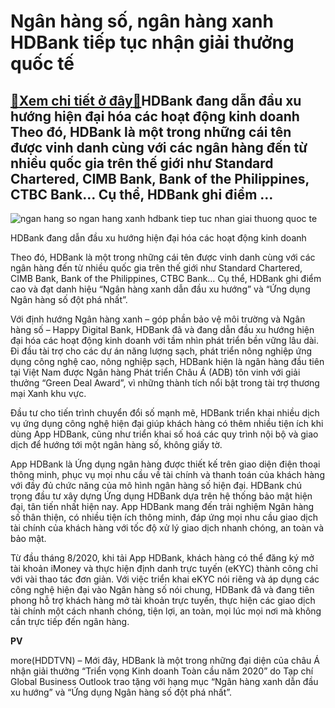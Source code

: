 Ngân hàng số, ngân hàng xanh HDBank tiếp tục nhận giải thưởng quốc tế
=====================================================================

[:gift:Xem chi tiết ở đây:gift:](https://hddtvn.com/ngan-hang-so-ngan-hang-xanh-hdbank-tiep-tuc-nhan-giai-thuong-quoc-te/)HDBank đang dẫn đầu xu hướng hiện đại hóa các hoạt động kinh doanh Theo đó, HDBank là một trong những cái tên được vinh danh cùng với các ngân hàng đến từ nhiều quốc gia trên thế giới như Standard Chartered, CIMB Bank, Bank of the Philippines, CTBC Bank… Cụ thể, HDBank ghi điểm …
----------------------------------------------------------------------------------------------------------------------------------------------------------------------------------------------------------------------------------------------------------------------------------------





![ngan hang so ngan hang xanh hdbank tiep tuc nhan giai thuong quoc te](https://hddtvn.com/wp-content/uploads/2021/01/3516_Global_Business_Outlook_-_VN.jpg "Ngân hàng số, ngân hàng xanh HDBank tiếp tục nhận giải thưởng quốc tế")


HDBank đang dẫn đầu xu hướng hiện đại hóa các hoạt động kinh doanh



Theo đó, HDBank là một trong những cái tên được vinh danh cùng với các ngân hàng đến từ nhiều quốc gia trên thế giới như Standard Chartered, CIMB Bank, Bank of the Philippines, CTBC Bank… Cụ thể, HDBank ghi điểm cao và đạt danh hiệu “Ngân hàng xanh dẫn đầu xu hướng” và “Ứng dụng Ngân hàng số đột phá nhất”.


Với định hướng Ngân hàng xanh – góp phần bảo vệ môi trường và Ngân hàng số – Happy Digital Bank, HDBank đã và đang dẫn đầu xu hướng hiện đại hóa các hoạt động kinh doanh với tầm nhìn phát triển bền vững lâu dài. Đi đầu tài trợ cho các dự án năng lượng sạch, phát triển nông nghiệp ứng dụng công nghệ cao, nông nghiệp sạch, HDBank hiện là ngân hàng đầu tiên tại Việt Nam được Ngân hàng Phát triển Châu Á (ADB) tôn vinh với giải thưởng “Green Deal Award”, vì những thành tích nổi bật trong tài trợ thương mại Xanh khu vực.


Đầu tư cho tiến trình chuyển đổi số mạnh mẽ, HDBank triển khai nhiều dịch vụ ứng dụng công nghệ hiện đại giúp khách hàng có thêm nhiều tiện ích khi dùng App HDBank, cũng như triển khai số hoá các quy trình nội bộ và giao dịch để hướng tới một ngân hàng số, không giấy tờ.


App HDBank là Ứng dụng ngân hàng được thiết kế trên giao diện điện thoại thông minh, phục vụ mọi nhu cầu về tài chính và thanh toán của khách hàng với đầy đủ chức năng của mô hình ngân hàng số hiện đại. HDBank chú trọng đầu tư xây dựng Ứng dụng HDBank dựa trên hệ thống bảo mật hiện đại, tân tiến nhất hiện nay. App HDBank mang đến trải nghiệm Ngân hàng số thân thiện, có nhiều tiện ích thông minh, đáp ứng mọi nhu cầu giao dịch tài chính của khách hàng với tốc độ xử lý giao dịch nhanh chóng, an toàn và bảo mật.


Từ đầu tháng 8/2020, khi tải App HDBank, khách hàng có thể đăng ký mở tài khoản iMoney và thực hiện định danh trực tuyến (eKYC) thành công chỉ với vài thao tác đơn giản. Với việc triển khai eKYC nói riêng và áp dụng các công nghệ hiện đại vào Ngân hàng số nói chung, HDBank đã và đang tiên phong hỗ trợ khách hàng mở tài khoản trực tuyến, thực hiện các giao dịch tài chính một cách nhanh chóng, tiện lợi, an toàn, mọi lúc mọi nơi mà không cần trực tiếp đến ngân hàng.




**PV**



more(HDDTVN) – Mới đây, HDBank là một trong những đại diện của châu Á nhận giải thưởng “Triển vọng Kinh doanh Toàn cầu năm 2020” do Tạp chí Global Business Outlook trao tặng với hạng mục “Ngân hàng xanh dẫn đầu xu hướng” và “Ứng dụng Ngân hàng số đột phá nhất”.

